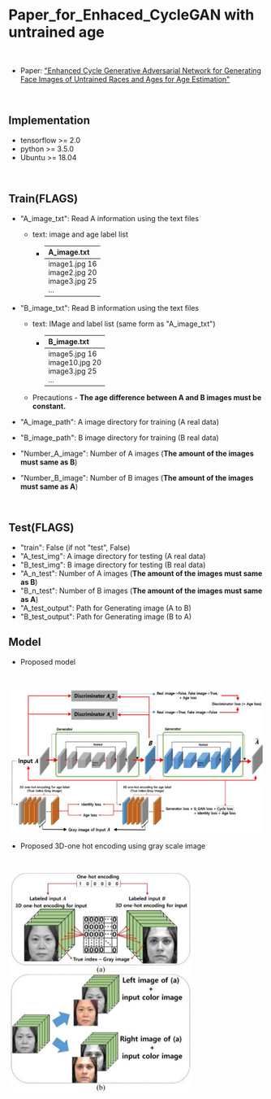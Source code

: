 # Paper_for_Enhaced_CycleGAN with untrained age
<br/>

* Paper: ["Enhanced Cycle Generative Adversarial Network for Generating Face Images of Untrained Races and Ages for Age Estimation"](https://ieeexplore.ieee.org/document/9311721)
<br/>

## Implementation
* tensorflow >= 2.0
* python >= 3.5.0 
* Ubuntu >= 18.04
<br/>

## Train(FLAGS)
* "A_image_txt": Read A information using the text files

  * text: image and age label list

    * | A_image.txt                                               |
      | --------------------------------------------------------- | 
      | image1.jpg 16<br/>image2.jpg 20<br/>image3.jpg 25<br/>... |
* "B_image_txt": Read B information using the text files

  * text: IMage and label list (same form as "A_image_txt")
  
    * | B_image.txt                                                |
      | ---------------------------------------------------------- | 
      | image5.jpg 16<br/>image10.jpg 20<br/>image3.jpg 25<br/>... |
      
  * Precautions - **The age difference between A and B images must be constant.**
  
* "A_image_path": A image directory for training (A real data)
* "B_image_path": B image directory for training (B real data)
* "Number_A_image": Number of A images (**The amount of the images must same as B**)
* "Number_B_image": Number of B images (**The amount of the images must same as A**)
<br/>

## Test(FLAGS)
* "train": False (if not "test", False)
* "A_test_img": A image directory for testing (A real data)
* "B_test_img": B image directory for testing (B real data)
* "A_n_test": Number of A images (**The amount of the images must same as B**)
* "B_n_test": Number of B images (**The amount of the images must same as A**)
* "A_test_output": Path for Generating image (A to B)
* "B_test_output": Path for Generating image (B to A)

## Model
* Proposed model
<br/>

![image-20210114111521140](https://github.com/Kimyuhwanpeter/Paper_for_Enhacing_CycleGAN/blob/main/Proposed_model.JPG)
<br/>

* Proposed 3D-one hot encoding using gray scale image
<br/>

![image-20210114111948668](https://github.com/Kimyuhwanpeter/Paper_for_Enhacing_CycleGAN/blob/main/3D_one_hot.JPG)
